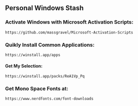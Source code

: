 ## Personal Windows Stash








### Activate Windows with Microsoft Activation Scripts:
```
https://github.com/massgravel/Microsoft-Activation-Scripts
```
### Quikly Install Common Applications:
```
https://winstall.app/apps
```
#### Get My Selection:
```
https://winstall.app/packs/ReA1Vp_Pq 
```
### Get Mono Space Fonts at:
```
https://www.nerdfonts.com/font-downloads
```
